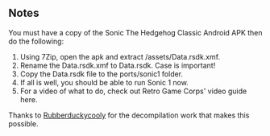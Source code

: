 ## Notes

You must have a copy of the Sonic The Hedgehog Classic Android APK then do the following:

1. Using 7Zip, open the apk and extract /assets/Data.rsdk.xmf.
2. Rename the Data.rsdk.xmf to Data.rsdk. Case is important!
3. Copy the Data.rsdk file to the ports/sonic1 folder.
4. If all is well, you should be able to run Sonic 1 now.
5. For a video of what to do, check out Retro Game Corps' video guide here.

Thanks to [Rubberduckycooly](https://github.com/Rubberduckycooly/Sonic-1-2-2013-Decompilation) for the decompilation work that makes this possible.




